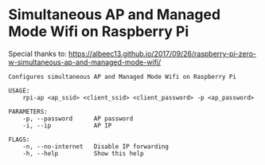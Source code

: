 # Simultaneous AP and Managed Mode Wifi on Raspberry Pi

Special thanks to:
https://albeec13.github.io/2017/09/26/raspberry-pi-zero-w-simultaneous-ap-and-managed-mode-wifi/

```
Configures simultaneous AP and Managed Mode Wifi on Raspberry Pi

USAGE:
    rpi-ap <ap_ssid> <client_ssid> <client_password> -p <ap_password>

PARAMETERS:
    -p, --password      AP password
    -i, --ip            AP IP

FLAGS:
    -n, --no-internet   Disable IP forwarding
    -h, --help          Show this help
```